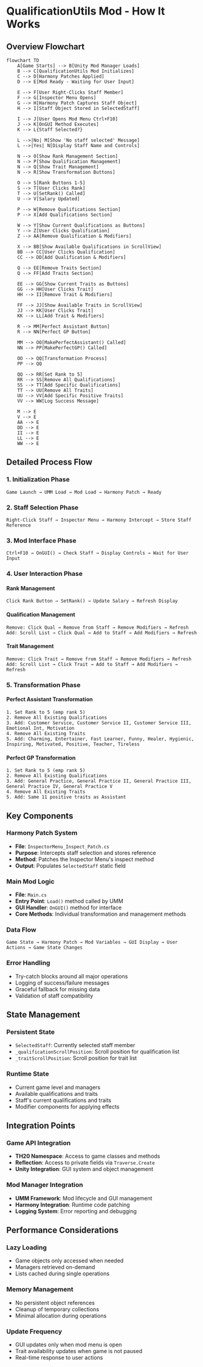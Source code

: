 # QualificationUtils Mod - How It Works

## Overview Flowchart

```mermaid
flowchart TD
    A[Game Starts] --> B[Unity Mod Manager Loads]
    B --> C[QualificationUtils Mod Initializes]
    C --> D[Harmony Patches Applied]
    D --> E[Mod Ready - Waiting for User Input]

    E --> F[User Right-Clicks Staff Member]
    F --> G[Inspector Menu Opens]
    G --> H[Harmony Patch Captures Staff Object]
    H --> I[Staff Object Stored in SelectedStaff]

    I --> J[User Opens Mod Menu Ctrl+F10]
    J --> K[OnGUI Method Executes]
    K --> L{Staff Selected?}

    L -->|No| M[Show 'No staff selected' Message]
    L -->|Yes| N[Display Staff Name and Controls]

    N --> O[Show Rank Management Section]
    N --> P[Show Qualification Management]
    N --> Q[Show Trait Management]
    N --> R[Show Transformation Buttons]

    O --> S[Rank Buttons 1-5]
    S --> T[User Clicks Rank]
    T --> U[SetRank() Called]
    U --> V[Salary Updated]

    P --> W[Remove Qualifications Section]
    P --> X[Add Qualifications Section]

    W --> Y[Show Current Qualifications as Buttons]
    Y --> Z[User Clicks Qualification]
    Z --> AA[Remove Qualification & Modifiers]

    X --> BB[Show Available Qualifications in ScrollView]
    BB --> CC[User Clicks Qualification]
    CC --> DD[Add Qualification & Modifiers]

    Q --> EE[Remove Traits Section]
    Q --> FF[Add Traits Section]

    EE --> GG[Show Current Traits as Buttons]
    GG --> HH[User Clicks Trait]
    HH --> II[Remove Trait & Modifiers]

    FF --> JJ[Show Available Traits in ScrollView]
    JJ --> KK[User Clicks Trait]
    KK --> LL[Add Trait & Modifiers]

    R --> MM[Perfect Assistant Button]
    R --> NN[Perfect GP Button]

    MM --> OO[MakePerfectAssistant() Called]
    NN --> PP[MakePerfectGP() Called]

    OO --> QQ[Transformation Process]
    PP --> QQ

    QQ --> RR[Set Rank to 5]
    RR --> SS[Remove All Qualifications]
    SS --> TT[Add Specific Qualifications]
    TT --> UU[Remove All Traits]
    UU --> VV[Add Specific Positive Traits]
    VV --> WW[Log Success Message]

    M --> E
    V --> E
    AA --> E
    DD --> E
    II --> E
    LL --> E
    WW --> E
```

## Detailed Process Flow

### 1. Initialization Phase

```
Game Launch → UMM Load → Mod Load → Harmony Patch → Ready
```

### 2. Staff Selection Phase

```
Right-Click Staff → Inspector Menu → Harmony Intercept → Store Staff Reference
```

### 3. Mod Interface Phase

```
Ctrl+F10 → OnGUI() → Check Staff → Display Controls → Wait for User Input
```

### 4. User Interaction Phase

#### Rank Management

```
Click Rank Button → SetRank() → Update Salary → Refresh Display
```

#### Qualification Management

```
Remove: Click Qual → Remove from Staff → Remove Modifiers → Refresh
Add: Scroll List → Click Qual → Add to Staff → Add Modifiers → Refresh
```

#### Trait Management

```
Remove: Click Trait → Remove from Staff → Remove Modifiers → Refresh
Add: Scroll List → Click Trait → Add to Staff → Add Modifiers → Refresh
```

### 5. Transformation Phase

#### Perfect Assistant Transformation

```
1. Set Rank to 5 (emp rank 5)
2. Remove All Existing Qualifications
3. Add: Customer Service, Customer Service II, Customer Service III, Emotional Int, Motivation
4. Remove All Existing Traits
5. Add: Charming, Entertainer, Fast Learner, Funny, Healer, Hygienic, Inspiring, Motivated, Positive, Teacher, Tireless
```

#### Perfect GP Transformation

```
1. Set Rank to 5 (emp rank 5)
2. Remove All Existing Qualifications
3. Add: General Practice, General Practice II, General Practice III, General Practice IV, General Practice V
4. Remove All Existing Traits
5. Add: Same 11 positive traits as Assistant
```

## Key Components

### Harmony Patch System

- **File**: `InspectorMenu_Inspect_Patch.cs`
- **Purpose**: Intercepts staff selection and stores reference
- **Method**: Patches the Inspector Menu's inspect method
- **Output**: Populates `SelectedStaff` static field

### Main Mod Logic

- **File**: `Main.cs`
- **Entry Point**: `Load()` method called by UMM
- **GUI Handler**: `OnGUI()` method for interface
- **Core Methods**: Individual transformation and management methods

### Data Flow

```
Game State → Harmony Patch → Mod Variables → GUI Display → User Actions → Game State Changes
```

### Error Handling

- Try-catch blocks around all major operations
- Logging of success/failure messages
- Graceful fallback for missing data
- Validation of staff compatibility

## State Management

### Persistent State

- `SelectedStaff`: Currently selected staff member
- `_qualificationScrollPosition`: Scroll position for qualification list
- `_traitScrollPosition`: Scroll position for trait list

### Runtime State

- Current game level and managers
- Available qualifications and traits
- Staff's current qualifications and traits
- Modifier components for applying effects

## Integration Points

### Game API Integration

- **TH20 Namespace**: Access to game classes and methods
- **Reflection**: Access to private fields via `Traverse.Create`
- **Unity Integration**: GUI system and object management

### Mod Manager Integration

- **UMM Framework**: Mod lifecycle and GUI management
- **Harmony Integration**: Runtime code patching
- **Logging System**: Error reporting and debugging

## Performance Considerations

### Lazy Loading

- Game objects only accessed when needed
- Managers retrieved on-demand
- Lists cached during single operations

### Memory Management

- No persistent object references
- Cleanup of temporary collections
- Minimal allocation during operations

### Update Frequency

- GUI updates only when mod menu is open
- Trait availability updates when game is not paused
- Real-time response to user actions
